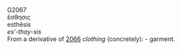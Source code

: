<body>
  <p>G2067<br>  ἔσθησις  <br> esthēsis  <br><i>es‘-thay-sis </i><br>From a derivative of <a href="g2066.htm">2066</a>  <i>clothing</i> (concretely): - garment.<br></p>
 </body>